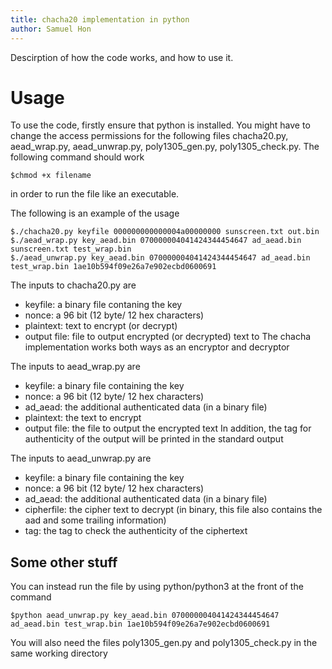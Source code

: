 ```yaml
---
title: chacha20 implementation in python
author: Samuel Hon
---
```


Descirption of how the code works, and how to use it.

# Usage
To use the code, firstly ensure that python is installed.
You might have to change the access permissions for the following files
chacha20.py, aead_wrap.py, aead_unwrap.py, poly1305_gen.py, poly1305_check.py.
The following command should work
```
$chmod +x filename
```
in order to run the file like an executable.

The following is an example of the usage
```
$./chacha20.py keyfile 000000000000004a00000000 sunscreen.txt out.bin
$./aead_wrap.py key_aead.bin 070000004041424344454647 ad_aead.bin sunscreen.txt test_wrap.bin
$./aead_unwrap.py key_aead.bin 070000004041424344454647 ad_aead.bin test_wrap.bin 1ae10b594f09e26a7e902ecbd0600691
```
The inputs to chacha20.py are 
- keyfile: a binary file contaning the key
- nonce: a 96 bit (12 byte/ 12 hex characters)
- plaintext: text to encrypt (or decrypt)
- output file: file to output encrypted (or decrypted) text to
The chacha implementation works both ways as an encryptor and decryptor

The inputs to aead_wrap.py are
- keyfile: a binary file containing the key
- nonce: a 96 bit (12 byte/ 12 hex characters)
- ad_aead: the additional authenticated data (in a binary file)
- plaintext: the text to encrypt
- output file: the file to output the encrypted text
In addition, the tag for authenticity of the output will be printed in the standard output

The inputs to aead_unwrap.py are
- keyfile: a binary file containing the key
- nonce: a 96 bit (12 byte/ 12 hex characters)
- ad_aead: the additional authenticated data (in a binary file)
- cipherfile: the cipher text to decrypt (in binary, this file also contains the aad and some trailing information)
- tag: the tag to check the authenticity of the ciphertext

## Some other stuff
You can instead run the file by using python/python3 at the front of the command
```
$python aead_unwrap.py key_aead.bin 070000004041424344454647 ad_aead.bin test_wrap.bin 1ae10b594f09e26a7e902ecbd0600691
```

You will also need the files poly1305_gen.py and poly1305_check.py in the same working directory